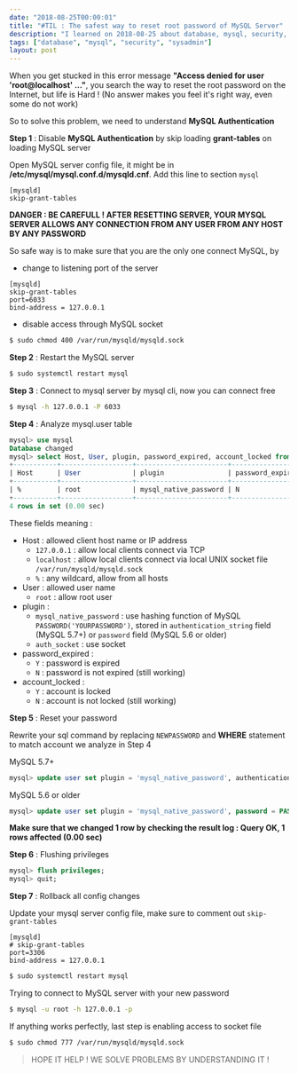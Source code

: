 ```yaml
---
date: "2018-08-25T00:00:01"
title: "#TIL : The safest way to reset root password of MySQL Server"
description: "I learned on 2018-08-25 about database, mysql, security, sysadmin"
tags: ["database", "mysql", "security", "sysadmin"]
layout: post
---
```



When you get stucked in this error message **"Access denied for user 'root@localhost' ..."**, you search the way to reset the root password on the Internet, but life is Hard ! (No answer makes you feel it's right way, even some do not work)

So to solve this problem, we need to understand **MySQL Authentication**

**Step 1** : Disable **MySQL Authentication** by skip loading **grant-tables** on loading MySQL server

Open MySQL server config file, it might be in **/etc/mysql/mysql.conf.d/mysqld.cnf**. Add this line to section `mysql`

```
[mysqld]
skip-grant-tables
```

**DANGER : BE CAREFULL ! AFTER RESETTING SERVER, YOUR MYSQL SERVER ALLOWS ANY CONNECTION FROM ANY USER FROM ANY HOST BY ANY PASSWORD**

So safe way is to make sure that you are the only one connect MySQL, by 

- change to listening port of the server

```
[mysqld]
skip-grant-tables
port=6033
bind-address = 127.0.0.1
```

- disable access through MySQL socket

```bash
$ sudo chmod 400 /var/run/mysqld/mysqld.sock
```

**Step 2** : Restart the MySQL server

```bash
$ sudo systemctl restart mysql
```

**Step 3** : Connect to mysql server by mysql cli, now you can connect free

```bash
$ mysql -h 127.0.0.1 -P 6033
```

**Step 4** : Analyze mysql.user table

```sql
mysql> use mysql              
Database changed              
mysql> select Host, User, plugin, password_expired, account_locked from user where User = 'root';                                           
+-----------+------------------+-----------------------+------------------+----------------+
| Host      | User             | plugin                | password_expired | account_locked |
+-----------+------------------+-----------------------+------------------+----------------+
| %         | root             | mysql_native_password | N                | N              |
+-----------+------------------+-----------------------+------------------+----------------+
4 rows in set (0.00 sec)
```

These fields meaning :

- Host : allowed client host name or IP address
  - `127.0.0.1` : allow local clients connect via TCP
  - `localhost` : allow local clients connect via local UNIX socket file `/var/run/mysqld/mysqld.sock`
  - `%` : any wildcard, allow from all hosts
- User : allowed user name
  - `root` : allow root user
- plugin :
  - `mysql_native_password` : use hashing function of MySQL `PASSWORD('YOURPASSWORD')`, stored in `authentication_string` field (MySQL 5.7+) or `password` field (MySQL 5.6 or older)
  - `auth_socket` : use socket
- password_expired :
  - `Y` : password is expired
  - `N` : password is not expired (still working)
- account_locked :
  - `Y` : account is locked
  - `N` : account is not locked (still working)

**Step 5** : Reset your password

Rewrite your sql command by replacing `NEWPASSWORD` and **WHERE** statement to match account we analyze in Step 4

MySQL 5.7+

```sql
mysql> update user set plugin = 'mysql_native_password', authentication_string = PASSWORD('NEWPASSWORD'), password_expired = 'N', account_locked = 'N' where Host = '%' and User = 'root';
```

MySQL 5.6 or older

```sql
mysql> update user set plugin = 'mysql_native_password', password = PASSWORD('NEWPASSWORD'), password_expired = 'N', account_locked = 'N' where Host = '%' and User = 'root';
```

**Make sure that we changed 1 row by checking the result log : Query OK, 1 rows affected (0.00 sec)** 

**Step 6** : Flushing privileges

```sql
mysql> flush privileges;
mysql> quit;
```

**Step 7** : Rollback all config changes

Update your mysql server config file, make sure to comment out `skip-grant-tables`

```
[mysqld]
# skip-grant-tables
port=3306
bind-address = 127.0.0.1
```

```bash
$ sudo systemctl restart mysql
```
Trying to connect to MySQL server with your new password

```bash
$ mysql -u root -h 127.0.0.1 -p
```

If anything works perfectly, last step is enabling access to socket file

```bash
$ sudo chmod 777 /var/run/mysqld/mysqld.sock
```

> HOPE IT HELP ! WE SOLVE PROBLEMS BY UNDERSTANDING IT !
